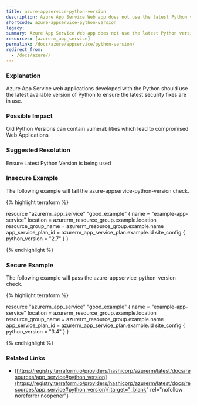 ```yaml
---
title: azure-appservice-python-version
description: Azure App Service Web app does not use the latest Python version
shortcode: azure-appservice-python-version
legacy: 
summary: Azure App Service Web app does not use the latest Python version 
resources: [azurerm_app_service] 
permalink: /docs/azure/appservice/python-version/
redirect_from: 
  - /docs/azure//
---
```


### Explanation

Azure App Service web applications developed with the Python should use the latest available version of Python to ensure the latest security fixes are in use.

### Possible Impact
Old Python Versions can contain vulnerabilities which lead to compromised Web Applications

### Suggested Resolution
Ensure Latest Python Version is being used


### Insecure Example

The following example will fail the azure-appservice-python-version check.

{% highlight terraform %}

resource "azurerm_app_service" "good_example" {
	name                = "example-app-service"
	location            = azurerm_resource_group.example.location
	resource_group_name = azurerm_resource_group.example.name
	app_service_plan_id = azurerm_app_service_plan.example.id
	site_config {
	  python_version = "2.7"
	}
  }

{% endhighlight %}



### Secure Example

The following example will pass the azure-appservice-python-version check.

{% highlight terraform %}

resource "azurerm_app_service" "good_example" {
  name                = "example-app-service"
  location            = azurerm_resource_group.example.location
  resource_group_name = azurerm_resource_group.example.name
  app_service_plan_id = azurerm_app_service_plan.example.id
  site_config {
    python_version = "3.4"
  }
}

{% endhighlight %}



### Related Links


- [https://registry.terraform.io/providers/hashicorp/azurerm/latest/docs/resources/app_service#python_version](https://registry.terraform.io/providers/hashicorp/azurerm/latest/docs/resources/app_service#python_version){:target="_blank" rel="nofollow noreferrer noopener"}


